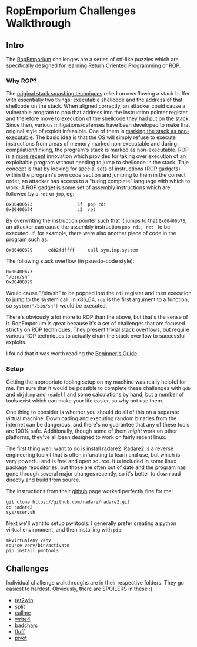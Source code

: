 # RopEmporium Challenges Walkthrough

## Intro
The [RopEmporium](https://ropemporium.com) challenges are a series of ctf-like puzzles which are specifically designed for learning [Return Oriented Programming](https://en.wikipedia.org/wiki/Return-oriented_programming) or ROP. 

### Why ROP?
The [original stack smashing techniques](http://insecure.org/stf/smashstack.html) relied on overflowing a stack buffer with essentially two things: executable shellcode and the address of that shellcode on the stack. When aligned correctly, an attacker could cause a vulnerable program to pop that address into the instruction pointer register and therefore move to execution of the shellcode they had put on the stack.
Since then, various mitigations/defenses have been developed to make that original style of exploit infeasible. One of them is [marking the stack as non-executable](https://en.wikipedia.org/wiki/Executable_space_protection). The basic idea is that the OS will simply refuse to execute instructions from areas of memory marked non-executable and during compilation/linking, the program's stack is marked as non-executable. 
ROP is a [more recent](https://hovav.net/ucsd/talks/blackhat08.html) innovation which provides for taking over execution of an exploitable program without needing to jump to shellcode in the stack. Thje concept is that by looking for special sets of instructions (ROP gadgets) within the program's own code section and jumping to them in the correct order, an attacker has access to a "turing complete" language with which to work.
A ROP gadget is some set of assembly instructions which are followed by a `ret` or `jmp`, eg:
```
0x00400b73                 5f  pop rdi
0x00400b74                 c3  ret
```
By overwriting the instruction pointer such that it jumps to that `0x00400b73`, an attacker can cause the assembly instruction `pop rdi; ret;` to be executed. If, for example, there were also another piece of code in the program such as:
```
0x00400829      e8b2fdffff     call sym.imp.system
```
The following stack overflow (in psuedo-code style):
```
0x00400b73
"/bin/sh"
0x00400829
```
Would cause "/bin/sh" to be popped into the `rdi` register and then execution to jump to the system call. In x86_64, `rdi` is the first argument to a function, so `system("/bin/sh")` would be executed.

There's obviously a lot more to ROP than the above, but that's the sense of it. RopEmporium is great because it's a set of challenges that are focused strictly on ROP techniques. They present trivial stack overflows, but require various ROP techniques to actually chain the stack overflow to successful exploits.

I found that it was worth reading the [Beginner's Guide](https://ropemporium.com/guide.html).

### Setup
Getting the appropriate tooling setup on my machine was really helpful for me. I'm sure that it would be possible to complete these challenges with `gdb` and `objdump` and `readelf` and some calculations by hand, but a number of tools exist which can make your life easier, so why not use them. 

One thing to consider is whether you should do all of this on a separate virtual machine. Downloading and executing random binaries from the internet can be dangerous, and there's no guarantee that any of these tools are 100% safe. Additionally, though some of them *might* work on other platforms, they've all been designed to work on fairly recent linux. 

The first thing we'll want to do is install radare2. Radare2 is a reverse engineering toolkit that is often infuriating to learn and use, but which is very powerful and is free and open source. It *is* included in some linux package repositories, but those are often out of date and the program has gone through several major changes recently, so it's better to download directly and build from source.

The instructions from their [github](https://github.com/radare/radare2) page worked perfectly fine for me:
```
git clone https://github.com/radare/radare2.git
cd radare2
sys/user.sh
```

Next we'll want to setup pwntools. I generally prefer creating a python virtual environment, and then installing with `pip`:
```
mkvirtualenv venv
source venv/bin/activate
pip install pwntools
```

## Challenges
Individual challenge walkthroughs are in their respective folders. They go easiest to hardest. Obviously, there are SPOILERS in these :)

* [ret2win](ret2win/README.md)
* [split](split/README.md)
* [callme](callme/README.md)
* [write4](write4/README.md)
* [badchars](badchars/README.md)
* [fluff](fluff/README.md)
* [pivot](pivot/README.md)
